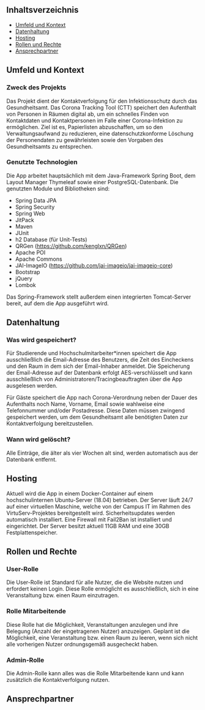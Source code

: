 

## Inhaltsverzeichnis

 - [Umfeld und Kontext](#Umfeld-und-Kontext)
 - [Datenhaltung](#Datenhaltung)
 - [Hosting](#Hosting)
 - [Rollen und Rechte](#Rollen-und-Rechte)
 - [Ansprechpartner](#Ansprechpartner)

## Umfeld und Kontext
### Zweck des Projekts
Das Projekt dient der Kontaktverfolgung für den Infektionsschutz durch das Gesundheitsamt. Das Corona Tracking Tool (CTT) speichert den Aufenthalt von Personen in Räumen digital ab, um ein schnelles Finden von Kontaktdaten und Kontaktpersonen im Falle einer Corona-Infektion zu ermöglichen. Ziel ist es, Papierlisten abzuschaffen, um so den Verwaltungsaufwand zu reduzieren, eine datenschutzkonforme Löschung der Personendaten zu gewährleisten sowie den Vorgaben des Gesundheitsamts zu entsprechen.

### Genutzte Technologien
Die App arbeitet hauptsächlich mit dem Java-Framework Spring Boot, dem Layout Manager Thymeleaf sowie einer PostgreSQL-Datenbank.
Die genutzten Module und Bibliotheken sind:
 - Spring Data JPA
 - Spring Security
 - Spring Web
 - JitPack
 - Maven
 - JUnit
 - h2 Database (für Unit-Tests)
 - QRGen (https://github.com/kenglxn/QRGen)
 - Apache POI
 - Apache Commons
 - JAI-ImageIO (https://github.com/jai-imageio/jai-imageio-core)
 - Bootstrap
 - jQuery
 - Lombok

Das Spring-Framework stellt außerdem einen integrierten Tomcat-Server bereit, auf dem die App ausgeführt wird.

## Datenhaltung

### Was wird gespeichert?
Für Studierende und Hochschulmitarbeiter*innen speichert die App ausschließlich die Email-Adresse des Benutzers, die Zeit des Eincheckens und den Raum in dem sich der Email-Inhaber anmeldet. Die Speicherung der Email-Adresse auf der Datenbank erfolgt AES-verschlüsselt und kann ausschließlich von Administratoren/Tracingbeauftragten über die App ausgelesen werden.

Für Gäste speichert die App nach Corona-Verordnung neben der Dauer des Aufenthalts noch Name, Vorname, Email sowie wahlweise eine Telefonnummer und/oder Postadresse. Diese Daten müssen zwingend gespeichert werden, um dem Gesundheitsamt alle benötigten Daten zur Kontaktverfolgung bereitzustellen.

### Wann wird gelöscht?
Alle Einträge, die älter als vier Wochen alt sind, werden automatisch aus der Datenbank entfernt.

## Hosting
Aktuell wird die App in einem Docker-Container auf einem hochschulinternen Ubuntu-Server (18.04) betrieben. Der Server läuft 24/7 auf einer virtuellen Maschine, welche von der Campus IT im Rahmen des VirtuServ-Projektes bereitgestellt wird. 
Sicherheitsupdates werden automatisch installiert. Eine Firewall mit Fail2Ban ist installiert und eingerichtet. Der Server besitzt aktuell 11GB RAM und eine 30GB Festplattenspeicher.

## Rollen und Rechte
### User-Rolle

Die User-Rolle ist Standard für alle Nutzer, die die Website nutzen und erfordert keinen Login. Diese Rolle ermöglicht es ausschließlich, sich in eine Veranstaltung bzw. einen Raum einzutragen.

###  Rolle Mitarbeitende

Diese Rolle hat die Möglichkeit, Veranstaltungen anzulegen und ihre Belegung (Anzahl der eingetragenen Nutzer) anzuzeigen. Geplant ist die Möglichkeit, eine Veranstaltung bzw. einen Raum zu leeren, wenn sich nicht alle vorherigen Nutzer ordnungsgemäß ausgecheckt haben.

### Admin-Rolle

Die Admin-Rolle kann alles was die Rolle Mitarbeitende kann und kann zusätzlich die Kontaktverfolgung nutzen.

## Ansprechpartner
